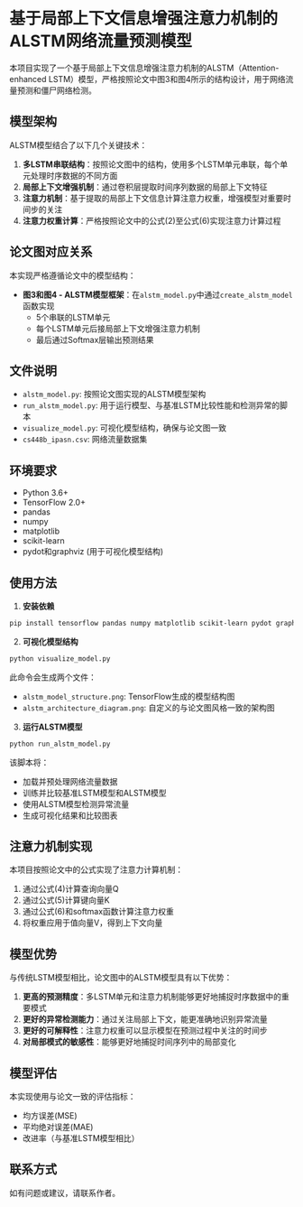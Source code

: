 # 基于局部上下文信息增强注意力机制的ALSTM网络流量预测模型

本项目实现了一个基于局部上下文信息增强注意力机制的ALSTM（Attention-enhanced LSTM）模型，严格按照论文中图3和图4所示的结构设计，用于网络流量预测和僵尸网络检测。

## 模型架构

ALSTM模型结合了以下几个关键技术：

1. **多LSTM串联结构**：按照论文图中的结构，使用多个LSTM单元串联，每个单元处理时序数据的不同方面
2. **局部上下文增强机制**：通过卷积层提取时间序列数据的局部上下文特征
3. **注意力机制**：基于提取的局部上下文信息计算注意力权重，增强模型对重要时间步的关注
4. **注意力权重计算**：严格按照论文中的公式(2)至公式(6)实现注意力计算过程

## 论文图对应关系

本实现严格遵循论文中的模型结构：

- **图3和图4 - ALSTM模型框架**：在`alstm_model.py`中通过`create_alstm_model`函数实现
  - 5个串联的LSTM单元
  - 每个LSTM单元后接局部上下文增强注意力机制
  - 最后通过Softmax层输出预测结果

## 文件说明

- `alstm_model.py`: 按照论文图实现的ALSTM模型架构
- `run_alstm_model.py`: 用于运行模型、与基准LSTM比较性能和检测异常的脚本
- `visualize_model.py`: 可视化模型结构，确保与论文图一致
- `cs448b_ipasn.csv`: 网络流量数据集

## 环境要求

- Python 3.6+
- TensorFlow 2.0+
- pandas
- numpy
- matplotlib
- scikit-learn
- pydot和graphviz (用于可视化模型结构)

## 使用方法

1. **安装依赖**

```bash
pip install tensorflow pandas numpy matplotlib scikit-learn pydot graphviz
```

2. **可视化模型结构**

```bash
python visualize_model.py
```

此命令会生成两个文件：
- `alstm_model_structure.png`: TensorFlow生成的模型结构图
- `alstm_architecture_diagram.png`: 自定义的与论文图风格一致的架构图

3. **运行ALSTM模型**

```bash
python run_alstm_model.py
```

该脚本将：
- 加载并预处理网络流量数据
- 训练并比较基准LSTM模型和ALSTM模型
- 使用ALSTM模型检测异常流量
- 生成可视化结果和比较图表

## 注意力机制实现

本项目按照论文中的公式实现了注意力计算机制：

1. 通过公式(4)计算查询向量Q
2. 通过公式(5)计算键向量K
3. 通过公式(6)和softmax函数计算注意力权重
4. 将权重应用于值向量V，得到上下文向量

## 模型优势

与传统LSTM模型相比，论文图中的ALSTM模型具有以下优势：

1. **更高的预测精度**：多LSTM单元和注意力机制能够更好地捕捉时序数据中的重要模式
2. **更好的异常检测能力**：通过关注局部上下文，能更准确地识别异常流量
3. **更好的可解释性**：注意力权重可以显示模型在预测过程中关注的时间步
4. **对局部模式的敏感性**：能够更好地捕捉时间序列中的局部变化

## 模型评估

本实现使用与论文一致的评估指标：
- 均方误差(MSE)
- 平均绝对误差(MAE)
- 改进率（与基准LSTM模型相比）

## 联系方式

如有问题或建议，请联系作者。